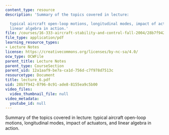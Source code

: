```yaml
---
content_type: resource
description: 'Summary of the topics covered in lecture:

  typical aircraft open-loop motions, longitudinal modes, impact of actuators, and
  linear algebra in action.'
file: /courses/16-333-aircraft-stability-and-control-fall-2004/28b7f94207968c91ade88155ea9c5b00_lecture_6.pdf
file_type: application/pdf
learning_resource_types:
- Lecture Notes
license: https://creativecommons.org/licenses/by-nc-sa/4.0/
ocw_type: OCWFile
parent_title: Lecture Notes
parent_type: CourseSection
parent_uid: 12a1aaf9-be7a-ca1d-756d-c7f978d7513c
resourcetype: Document
title: lecture_6.pdf
uid: 28b7f942-0796-8c91-ade8-8155ea9c5b00
video_files:
  video_thumbnail_file: null
video_metadata:
  youtube_id: null
---
```

Summary of the topics covered in lecture:
typical aircraft open-loop motions, longitudinal modes, impact of actuators, and linear algebra in action.